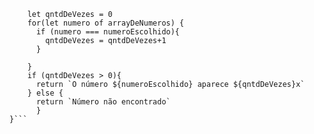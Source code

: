 ```function contaOcorrencias(arrayDeNumeros, numeroEscolhido) {
    let qntdDeVezes = 0
    for(let numero of arrayDeNumeros) {
      if (numero === numeroEscolhido){
        qntdDeVezes = qntdDeVezes+1
      }
      
    }
    if (qntdDeVezes > 0){
      return `O número ${numeroEscolhido} aparece ${qntdDeVezes}x`
    } else {
      return `Número não encontrado`
      }
}```